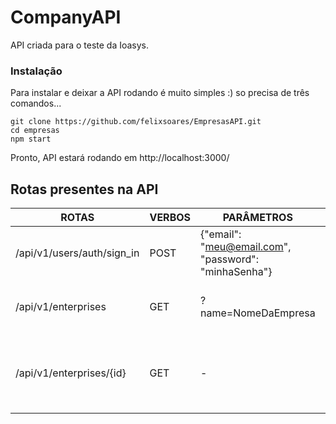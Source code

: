 # CompanyAPI

API criada para o teste da Ioasys.

### Instalação

Para instalar e deixar a API rodando é muito simples :) so precisa de três comandos...

```
git clone https://github.com/felixsoares/EmpresasAPI.git
cd empresas
npm start
```

Pronto,
API estará rodando em http://localhost:3000/

## Rotas presentes na API

| ROTAS                                    | VERBOS | PARÂMETROS                                                                                                      | OBJETIVO                                                         |
|------------------------------------------|--------|-----------------------------------------------------------------------------------------------------------------|------------------------------------------------------------------|
| /api/v1/users/auth/sign_in               | POST   | {"email": "meu@email.com", "password": "minhaSenha"}                                                            | Rota usada para login do usuário                                 |
| /api/v1/enterprises                      | GET    | ?name=NomeDaEmpresa                                                                                             | Rota usada para pesquisar empresas                               |
| /api/v1/enterprises/{id}                 | GET    | -                                                                                                               | Rota usada para buscar as informações de uma empresa             |
